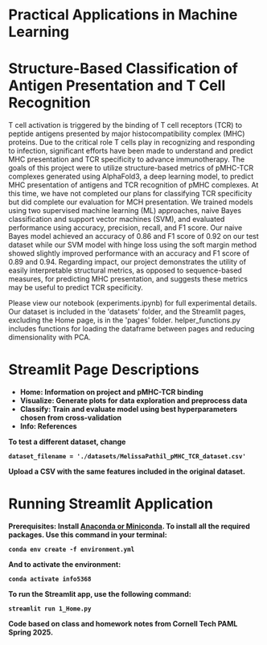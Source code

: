 # Practical Applications in Machine Learning 

# Structure-Based Classification of Antigen Presentation and T Cell Recognition

T cell activation is triggered by the binding of T cell receptors (TCR) to peptide antigens presented by major histocompatibility complex (MHC) proteins. Due to the critical role T cells play in recognizing and responding to infection, significant efforts have been made to understand and predict MHC presentation and TCR specificity to advance immunotherapy. The goals of this project were to utilize structure-based metrics of pMHC-TCR complexes generated using AlphaFold3, a deep learning model, to predict MHC presentation of antigens and TCR recognition of pMHC complexes. At this time, we have not completed our plans for classifying TCR specificity but did complete our evaluation for MCH presentation. We trained models using two supervised machine learning (ML) approaches, naive Bayes classification and support vector machines (SVM), and evaluated performance using accuracy, precision, recall, and F1 score. Our naive Bayes model achieved an accuracy of 0.86 and F1 score of 0.92 on our test dataset while our SVM model with hinge loss using the soft margin method showed slightly improved performance with an accuracy and F1 score of 0.89 and 0.94. Regarding impact, our project demonstrates the utility of easily interpretable structural metrics, as opposed to sequence-based measures, for predicting MHC presentation, and suggests these metrics may be useful to predict TCR specificity.

Please view our notebook (experiments.ipynb) for full experimental details. Our dataset is included in the 'datasets' folder, and the Streamlit pages, excluding the Home page, is in the 'pages' folder. helper_functions.py includes functions for loading the dataframe between pages and reducing dimensionality with PCA.

# Streamlit Page Descriptions

* <b>Home<b>: Information on project and pMHC-TCR binding
* <b>Visualize<b>: Generate plots for data exploration and preprocess data
* <b>Classify<b>: Train and evaluate model using best hyperparameters chosen from cross-validation
* <b>Info<b>: References

To test a different dataset, change
```
dataset_filename = './datasets/MelissaPathil_pMHC_TCR_dataset.csv'
```
Upload a CSV with the same features included in the original dataset.

# Running Streamlit Application

Prerequisites: Install [Anaconda or Miniconda](https://docs.anaconda.com/anaconda/install/).
To install all the required packages. Use this command in your terminal:
```
conda env create -f environment.yml
```
And to activate the environment:
```
conda activate info5368
```


To run the Streamlit app, use the following command:
```
streamlit run 1_Home.py
```
Code based on class and homework notes from Cornell Tech PAML Spring 2025.
